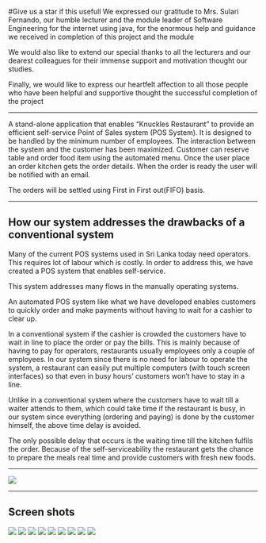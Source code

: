 #Give us a star if this usefull 
We expressed our gratitude to Mrs. Sulari Fernando, our humble lecturer and the module leader of Software Engineering for the internet using java, for the enormous help and guidance we received in completion of this project and the module

We would also like to extend our special thanks to all the lecturers and our dearest colleagues for their immense support and motivation thought our studies.

Finally, we would like to express our heartfelt affection to all those people who have been helpful and supportive thought the successful completion of the project
***
A stand-alone application that enables “Knuckles Restaurant” to provide an efficient self-service Point of Sales system (POS System). It is designed to be handled by the minimum number of employees. The interaction between the system and the customer has been maximized. Customer can reserve table and order food item using the automated menu. Once the user place an order kitchen gets the order details. When the order is ready the user will be notified with an email. 

The orders will be settled using First in First out(FIFO) basis.
***
## How our system addresses the drawbacks of a conventional system
Many of the current POS systems used in Sri Lanka today need operators. This requires lot of labour which is costly. In order to address this, we have created a POS system that enables self-service.

This system addresses many flows in the manually operating systems.

An automated POS system like what we have developed enables customers to quickly order and make payments without having to wait for a cashier to clear up.

In a conventional system if the cashier is crowded the customers have to wait in line to place the order or pay the bills. This is mainly because of having to pay for operators, restaurants usually employees only a couple of employees. In our system since there is no need for labour to operate the system, a restaurant can easily put multiple computers (with touch screen interfaces) so that even in busy hours’ customers won’t have to stay in a line.

Unlike in a conventional system where the customers have to wait till a waiter attends to them, which could take time if the restaurant is busy, in our system since everything (ordering and paying) is done by the customer himself, the above time delay is avoided.

The only possible delay that occurs is the waiting time till the kitchen fulfils the order. Because of the self-serviceability the restaurant gets the chance to prepare the meals real time and provide customers with fresh new foods.
***
![](githubReedmeImages/usecase.jpg)
***
## Screen shots
![](githubReedmeImages/home.png)
![](githubReedmeImages/signin.png)
![](githubReedmeImages/admin.png)
![](githubReedmeImages/adminhome.png)
![](githubReedmeImages/cheff.png)
![](githubReedmeImages/cheffhome.png)
![](githubReedmeImages/payment.png)
![](githubReedmeImages/recipt.png)
![](githubReedmeImages/takaway.png)
